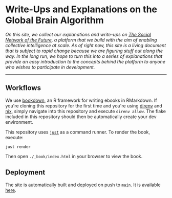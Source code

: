 # Write-Ups and Explanations on the Global Brain Algorithm

*On this site, we collect our explanations and write-ups on 
[The Social Network of the Future](https://github.com/social-protocols/social-network), 
a platform that we build with the aim of enabling collective intelligence at scale.
As of right now, this site is a living document that is subject to rapid change
because we are figuring stuff out along the way. In the long run, we hope to
turn this into a series of explanations that provide an easy introduction to the
concepts behind the platform to anyone who wishes to participate in development.*

---

## Workflows

We use [bookdown](https://github.com/rstudio/bookdown), an R framework for
writing ebooks in RMarkdown.
If you're cloning this repository for the first time and you're using [direnv](https://direnv.net/)
and [nix](https://nixos.org/), simply navigate into this repository and execute `direnv allow`.
The flake included in this repository should then be automatically create your dev environment.

This repository uses [`just`](https://github.com/casey/just) as a command runner.
To render the book, execute:

```
just render
```

Then open `./_book/index.html` in your browser to view the book.

## Deployment

The site is automatically built and deployed on push to `main`. It is available
[here](https://www.social-protocols.org/global-brain).

